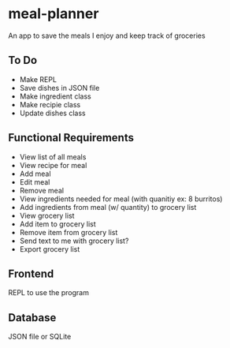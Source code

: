 # meal-planner

An app to save the meals I enjoy and keep track of groceries

## To Do

- Make REPL
- Save dishes in JSON file
- Make ingredient class
- Make recipie class
- Update dishes class

## Functional Requirements

- View list of all meals
- View recipe for meal
- Add meal
- Edit meal
- Remove meal
- View ingredients needed for meal (with quanitiy ex: 8 burritos)
- Add ingredients from meal (w/ quantity) to grocery list
- View grocery list
- Add item to grocery list
- Remove item from grocery list
- Send text to me with grocery list?
- Export grocery list

## Frontend

REPL to use the program

## Database

JSON file or SQLite
